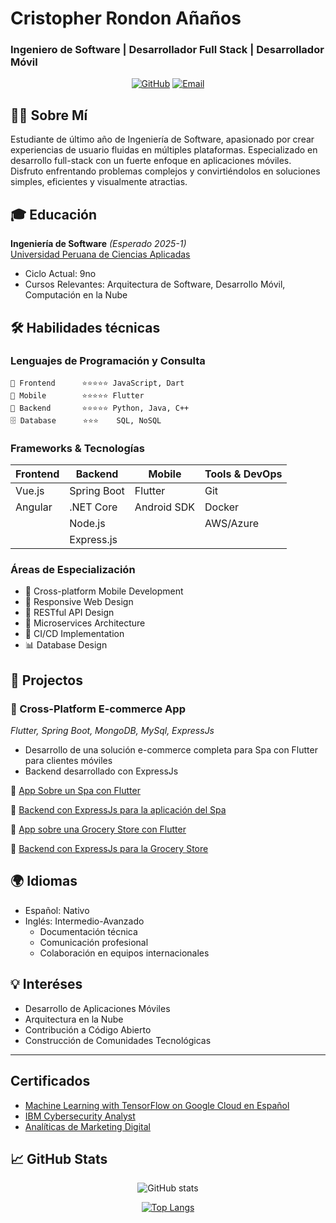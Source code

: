 # Cristopher Rondon Añaños
### Ingeniero de Software | Desarrollador Full Stack | Desarrollador Móvil

<div align="center">

[![GitHub](https://img.shields.io/badge/-GitHub-181717?style=flat-square&logo=github)](https://github.com/Cris200399)
[![Email](https://img.shields.io/badge/-Email-005FF9?style=flat-square&logo=mail.ru&logoColor=white)](mailto:cristopher_jra@outlook.com)

</div>

## 👨‍💻 Sobre Mí
Estudiante de último año de Ingeniería de Software, apasionado por crear experiencias de usuario fluidas en múltiples plataformas. Especializado en desarrollo full-stack con un fuerte enfoque en aplicaciones móviles. Disfruto enfrentando problemas complejos y convirtiéndolos en soluciones simples, eficientes y visualmente atractias.

## 🎓 Educación

**Ingeniería de Software** *(Esperado 2025-1)*  
[Universidad Peruana de Ciencias Aplicadas](https://www.upc.edu.pe/)

- Ciclo Actual: 9no
- Cursos Relevantes: Arquitectura de Software, Desarrollo Móvil, Computación en la Nube

## 🛠️ Habilidades técnicas 

### Lenguajes de Programación y Consulta
```
📝 Frontend      ⭐️⭐️⭐️⭐️⭐️ JavaScript, Dart
📱 Mobile        ⭐️⭐️⭐️⭐️⭐️ Flutter
🔧 Backend       ⭐️⭐️⭐️⭐️⭐️ Python, Java, C++
🗄️ Database      ⭐️⭐️⭐    SQL, NoSQL
```

### Frameworks & Tecnologías

<div align="center">

| Frontend | Backend | Mobile | Tools & DevOps |
|----------|---------|---------|----------------|
| Vue.js   | Spring Boot | Flutter | Git |
| Angular  | .NET Core | Android SDK| Docker |
|          | Node.js |              | AWS/Azure|
|          | Express.js |          |          |

</div>

### Áreas de Especialización

- 📱 Cross-platform Mobile Development
- 🎨 Responsive Web Design
- 🔧 RESTful API Design
- 📐 Microservices Architecture
- 🔄 CI/CD Implementation
- 📊 Database Design

## 💼 Projectos

### 📱 Cross-Platform E-commerce App

*Flutter, Spring Boot, MongoDB, MySql, ExpressJs*

- Desarrollo de una solución e-commerce completa para Spa con Flutter para clientes móviles
- Backend desarrollado con ExpressJs

🔗 [App Sobre un Spa con Flutter](https://github.com/Cris200399/spaFrontEndFlutter)

🔗 [Backend con ExpressJs para la aplicación del Spa](https://github.com/Cris200399/spaBackEndExpress)

🔗 [App sobre una Grocery Store con Flutter](https://github.com/Cris200399/grocery_app)

🔗 [Backend con ExpressJs para la Grocery Store](https://github.com/Cris200399/backend-grocery-app)

## 🌍 Idiomas

- Español: Nativo
- Inglés: Intermedio-Avanzado
  - Documentación técnica
  - Comunicación profesional
  - Colaboración en equipos internacionales

## 💡 Interéses

- Desarrollo de Aplicaciones Móviles
- Arquitectura en la Nube
- Contribución a Código Abierto
- Construcción de Comunidades Tecnológicas

---

## Certificados
- [Machine Learning with TensorFlow on Google Cloud en Español](https://coursera.org/share/c365491ab56ec0cfcd5109657de68d0a)
- [IBM Cybersecurity Analyst](https://coursera.org/share/f28a71951934c8c2d2d6fd29f5b9bc97)
- [Analíticas de Marketing Digital](https://coursera.org/share/38d5475d692422a6737296bf5fe3cd1f)
## 📈 GitHub Stats

<div align="center">

![GitHub stats](https://github-readme-stats.vercel.app/api?username=Cris200399&show_icons=true&theme=radical)

[![Top Langs](https://github-readme-stats.vercel.app/api/top-langs/?username=Cris200399&layout=compact&theme=radical)](https://github.com/your-username)

</div>
